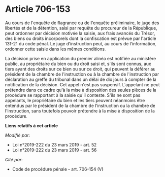 # Article 706-153

Au cours de l'enquête de flagrance ou de l'enquête préliminaire, le juge des libertés et de la détention, saisi par requête
du procureur de la République, peut ordonner par décision motivée la saisie, aux frais avancés du Trésor, des biens ou droits
incorporels dont la confiscation est prévue par l'article 131-21 du code pénal. Le juge d'instruction peut, au cours de
l'information, ordonner cette saisie dans les mêmes conditions.

La décision prise en application du premier alinéa est notifiée au ministère public, au propriétaire du bien ou du droit
saisi et, s'ils sont connus, aux tiers ayant des droits sur ce bien ou sur ce droit, qui peuvent la déférer au président de
la chambre de l'instruction ou à la chambre de l'instruction par déclaration au greffe du tribunal dans un délai de dix jours
à compter de la notification de la décision. Cet appel n'est pas suspensif. L'appelant ne peut prétendre dans ce cadre qu'à
la mise à disposition des seules pièces de la procédure se rapportant à la saisie qu'il conteste. S'ils ne sont pas
appelants, le propriétaire du bien et les tiers peuvent néanmoins être entendus par le président de la chambre de
l'instruction ou la chambre de l'instruction, sans toutefois pouvoir prétendre à la mise à disposition de la procédure.

**Liens relatifs à cet article**

_Modifié par_:

  - Loi n°2019-222 du 23 mars 2019 - art. 52
  - Loi n°2019-222 du 23 mars 2019 - art. 56

_Cité par_:

  - Code de procédure pénale - art. 706-154 (V)
